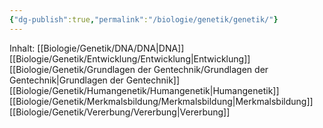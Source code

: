 ```yaml
---
{"dg-publish":true,"permalink":"/biologie/genetik/genetik/"}
---
```



Inhalt:
[[Biologie/Genetik/DNA/DNA\|DNA]]
[[Biologie/Genetik/Entwicklung/Entwicklung\|Entwicklung]]
[[Biologie/Genetik/Grundlagen der Gentechnik/Grundlagen der Gentechnik\|Grundlagen der Gentechnik]]
[[Biologie/Genetik/Humangenetik/Humangenetik\|Humangenetik]]
[[Biologie/Genetik/Merkmalsbildung/Merkmalsbildung\|Merkmalsbildung]]
[[Biologie/Genetik/Vererbung/Vererbung\|Vererbung]]